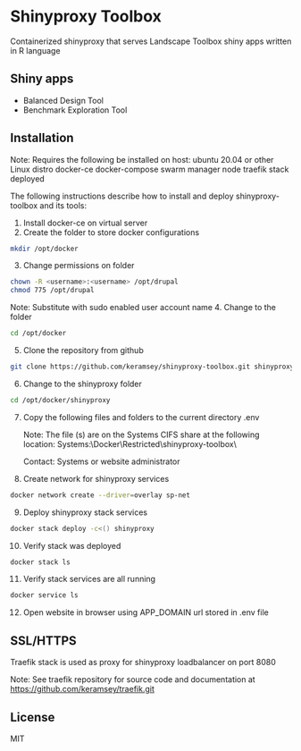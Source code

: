 # Shinyproxy Toolbox
Containerized shinyproxy that serves Landscape Toolbox shiny apps written in R language
## Shiny apps
- Balanced Design Tool
- Benchmark Exploration Tool
## Installation
Note: Requires the following be installed on host:
          ubuntu 20.04 or other Linux distro
          docker-ce
          docker-compose
          swarm manager node
          traefik stack deployed

The following instructions describe how to install and deploy shinyproxy-toolbox and its tools:
1. Install docker-ce on virtual server
2. Create the folder to store docker configurations
```sh
mkdir /opt/docker
```
3. Change permissions on folder
```sh
chown -R <username>:<username> /opt/drupal
chmod 775 /opt/drupal
```
Note: Substitute <username> with sudo enabled user account name
4. Change to the folder
```sh
cd /opt/docker
```
5. Clone the repository from github
```sh
git clone https://github.com/keramsey/shinyproxy-toolbox.git shinyproxy
```
6. Change to the shinyproxy folder
```sh
cd /opt/docker/shinyproxy
```
7. Copy the following files and folders to the current directory
     .env

     Note: The file (s) are on the Systems CIFS share at the following location:
       Systems:\Docker\Restricted\shinyproxy-toolbox\

     Contact: Systems or website administrator
8. Create network for shinyproxy services
```sh
docker network create --driver=overlay sp-net
```
9. Deploy shinyproxy stack services
```sh
docker stack deploy -c<() shinyproxy
```
10. Verify stack was deployed
```sh
docker stack ls
```
11. Verify stack services are all running
```sh
docker service ls
```
12. Open website in browser using APP_DOMAIN url stored in .env file

## SSL/HTTPS
Traefik stack is used as proxy for shinyproxy loadbalancer on port 8080

Note: See traefik repository for source code and documentation at https://github.com/keramsey/traefik.git

## License
MIT
